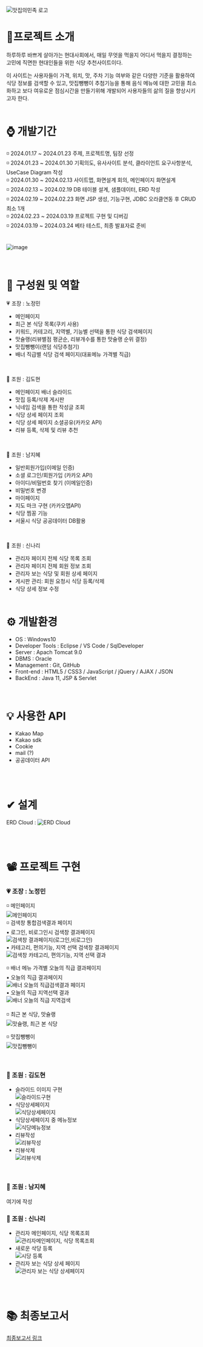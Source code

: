 ![맛집의민족 로고](https://github.com/jeongmingg/ssemi_project/assets/151509557/1a381701-47b2-429d-ac3d-22998fb6c680)

# 📌프로젝트 소개 

하루하루 바쁘게 살아가는 현대사회에서, 매일 무엇을 먹을지 어디서 먹을지 결정하는 고민에 직면한 현대인들을 위한 식당 추천사이트이다.

이 사이트는 사용자들이 가격, 위치, 맛, 주차 기능 여부와 같은 다양한 기준을 활용하여 식당 정보를 검색할 수 있고, 맛집뺑뺑이 추첨기능을 통해 음식 메뉴에 대한 고민을 최소화하고 보다 여유로운 점심시간을 만들기위해 개발되어 사용자들의 삶의 질을 향상시키고자 한다.
<br/><br/> 

# ⌚ 개발기간

◽ 2024.01.17 ~ 2024.01.23 주제, 프로젝트명, 팀장 선정 <br/>
◽ 2024.01.23 ~ 2024.01.30 기획의도, 유사사이트 분석, 클라이언트 요구사항분석, UseCase Diagram 작성 <br/>
◽ 2024.01.30 ~ 2024.02.13 사이트맵, 화면설계 회의, 메인페이지 화면설계 <br/>
◽ 2024.02.13 ~ 2024.02.19 DB 테이블 설계, 샘플데이터, ERD 작성 <br/>
◽ 2024.02.19 ~ 2024.02.23 화면 JSP 생성, 기능구현, JDBC 오라클연동 후 CRUD 최소 1개 <br/>
◽ 2024.02.23 ~ 2024.03.19 프로젝트 구현 및 디버깅 <br/>
◽ 2024.03.19 ~ 2024.03.24 베타 테스트, 최종 발표자료 준비 <br/>
<br/><br/> 
![image](https://github.com/jeongmingg/ssemi_project/assets/151510057/aa9d6705-414d-46b6-8929-eb02892b8070)


<br/>

# 🌱 구성원 및 역할

💗 조장 : 노정민
   - 메인페이지
   - 최근 본 식당 목록(쿠키 사용)
   - 키워드, 카테고리, 지역별, 기능별 선택을 통한 식당 검색페이지
   - 맛슐랭(리뷰별점 평균순, 리뷰개수를 통한 맛슐랭 순위 결정)
   - 맛집뺑뺑이(랜덤 식당추첨기)
   - 배너 직급별 식당 검색 페이지(대표메뉴 가격별 직급)
<br/>

💛 조원 : 김도현
   - 메인페이지 배너 슬라이드
   - 맛집 등록/삭제 게시판 
   - 닉네임 검색을 통한 작성글 조회
   - 식당 상세 페이지 조회
   - 식당 상세 페이지 소셜공유(카카오 API)
   - 리뷰 등록, 삭제 및 리뷰 추천
<br/>

💙 조원 : 남지혜
   - 일반회원가입(이메일 인증)
   - 소셜 로그인/회원가입 (카카오 API)
   - 아이디/비밀번호 찾기 (이메일인증)
   - 비밀번호 변경
   - 마이페이지
   - 지도 마크 구현 (카카오맵API)
   - 식당 찜꽁 기능
   - 서울시 식당 공공데이터 DB활용
<br/>

💜 조원 : 신나리
   - 관리자 페이지 전체 식당 목록 조회 
   - 관리자 페이지 전체 회원 정보 조회 
   - 관리자 보는 식당 및 회원 상세 페이지
   - 게시판 관리: 회원 요청시 식당 등록/삭제
   - 식당 상세 정보 수정
<br/><br/>

# ⚙ 개발환경
- OS : Windows10
- Developer Tools : Eclipse / VS Code / SqlDeveloper
- Server : Apach Tomcat 9.0
- DBMS : Oracle
- Management : Git, GitHub
- Front-end : HTML5 / CSS3 / JavaScript / jQuery / AJAX / JSON 
- BackEnd : Java 11, JSP & Servlet 

<br/>

# 💡 사용한 API
- Kakao Map
- Kakao sdk
- Cookie
- mail (?)
- 공공데이터 API

<br/><br/>

# ✔ 설계
ERD Cloud : 
![ERD Cloud](https://file.notion.so/f/f/87d71406-9469-4a04-834b-dc12ba2349e9/3793a43d-0a0b-4b21-9170-c5cbf9f5cd39/%EB%A7%9B%EC%A7%91%EC%9D%98_%EB%AF%BC%EC%A1%B1_ERD.png?id=90bb3dc5-b9c1-4504-8d54-471e55606221&table=block&spaceId=87d71406-9469-4a04-834b-dc12ba2349e9&expirationTimestamp=1711756800000&signature=cMKH8_wlhnK02YkQHbmfzuk56gu7TxTfTJHXVmYZ5hk)

<br/><br/>

# 📽 프로젝트 구현

### 💗 조장 : 노정민

   ◽ 메인페이지 <br />
     ![메인페이지](https://github.com/jeongmingg/ssemi_project/assets/151510057/e564f798-ef9c-4286-96d3-31d6e5b8242d) <br />
   ◽ 검색창 통합검색결과 페이지 <br />
      ▪ 로그인, 비로그인시 검색창 결과페이지 <br />
      ![검색창 결과페이지(로그인,비로그인)](https://github.com/jeongmingg/ssemi_project/assets/151510057/cede3072-90fc-481a-9897-d1650dab7a33) <br />
      ▪ 카테고리, 편의기능, 지역 선택 검색창 결과페이지 <br />
      ![검색창 카테고리, 편의기능, 지역 선택 결과](https://github.com/jeongmingg/ssemi_project/assets/151510057/6143746e-46a1-44e3-80fb-c5cc64165c79) <br />

   ◽ 배너 메뉴 가격별 오늘의 직급 결과페이지 <br />
       ▪ 오늘의 직급 결과페이지 <br />
      ![배너 오늘의 직급검색결과 페이지](https://github.com/jeongmingg/ssemi_project/assets/151510057/01e1a630-75d4-4191-a0f2-f33740b8f069) <br />
       ▪ 오늘의 직급 지역선택 결과 <br />
      ![배너 오늘의 직급 지역검색](https://github.com/jeongmingg/ssemi_project/assets/151510057/fe5a1604-5774-4f1a-b4af-e0a5bc982556)  <br />
      <br /> 
   ◽ 최근 본 식당, 맛슐랭 <br />
      ![맛슐랭, 최근 본 식당](https://github.com/jeongmingg/ssemi_project/assets/151510057/08200423-57b1-4f6d-b051-d452fb509756) <br />

   ◽ 맛집뺑뺑이 <br />
       ![맛집뺑뺑이](https://github.com/jeongmingg/ssemi_project/assets/151510057/4f47b4be-fe57-4117-9227-20c5b333fbfb) <br />



<br/>

### 💛 조원 : 김도현

- 슬라이드 이미지 구현 <br/>
![슬라이드구현](https://github.com/jeongmingg/ssemi_project/assets/151509557/9ba1977c-c882-4f3b-a7be-0925245dd9bf)
- 식당상세페이지 <br/>
![식당상세페이지](https://github.com/jeongmingg/ssemi_project/assets/151509557/5e4f88bf-ed20-43f3-95fa-3f95f54863ff)
- 식당상세페이지 중 메뉴정보<br/>
![식당메뉴정보](https://github.com/jeongmingg/ssemi_project/assets/151509557/262c05fb-a78d-4149-8ee1-287e239890f5)
- 리뷰작성<br/>
![리뷰작성](https://github.com/jeongmingg/ssemi_project/assets/151509557/58cc6571-d17f-4d64-af7b-9da8cc32c3d3)
- 리뷰삭제<br/>
![리뷰삭제](https://github.com/jeongmingg/ssemi_project/assets/151509557/2e960c56-6e03-4a82-82a6-0bd289aa25e1)



  

<br/>

### 💙 조원 : 남지혜

  여기에 작성
 

### 💜 조원 : 신나리

- 관리자 메인페이지, 식당 목록조회 <br/>
![관리자메인페이지, 식당 목록조회](https://github.com/jeongmingg/ssemi_project/assets/133949316/a19f4d14-c92d-443b-b023-847c19af6983)
- 새로운 삭당 등록 <br/>
 ![시당 등록](https://github.com/jeongmingg/ssemi_project/assets/133949316/e49c303f-eefd-4970-bf50-c38b0fbae937)
- 관리자 보는 식당 상세 페이지<br>
![관리자 보는 식당 상세페이지](https://github.com/jeongmingg/ssemi_project/assets/133949316/6d52cd52-27c7-47a8-9275-499e8524b4c0)


  
     
<br/><br/>

# 📚 최종보고서

[최종보고서 링크](https://drive.google.com/file/d/1p-7MY-ICvuHByL8M-Rqj7zGDIYHQqrwK/view?usp=sharing)

     
